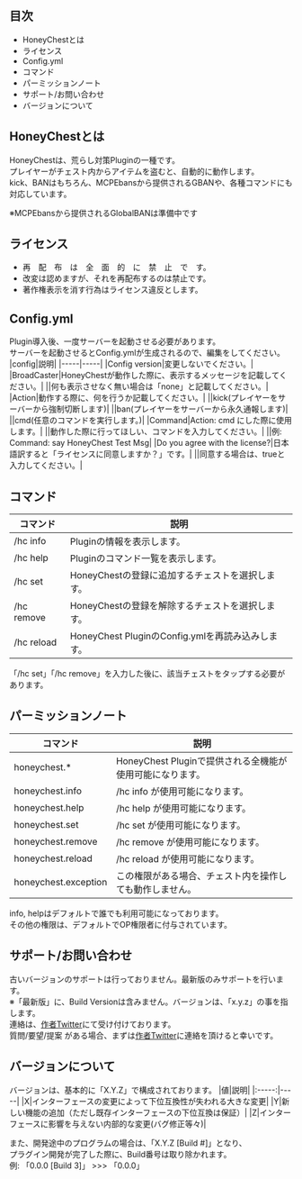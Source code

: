 ## 目次
* HoneyChestとは
* ライセンス
* Config.yml
* コマンド
* パーミッションノート
* サポート/お問い合わせ
* バージョンについて

## HoneyChestとは
HoneyChestは、荒らし対策Pluginの一種です。  
プレイヤーがチェスト内からアイテムを盗むと、自動的に動作します。  
kick、BANはもちろん、MCPEbansから提供されるGBANや、各種コマンドにも対応しています。  

※MCPEbansから提供されるGlobalBANは準備中です

## ライセンス
* 再　配　布　は　全　面　的　に　禁　止　で　す。
* 改変は認めますが、それを再配布するのは禁止です。
* 著作権表示を消す行為はライセンス違反とします。

## Config.yml
Plugin導入後、一度サーバーを起動させる必要があります。  
サーバーを起動させるとConfig.ymlが生成されるので、編集をしてください。
|config|説明|
|-----|-----|
|Config version|変更しないでください。|
|BroadCaster|HoneyChestが動作した際に、表示するメッセージを記載してください。|
||何も表示させなく無い場合は「none」と記載してください。|
|Action|動作する際に、何を行うか記載してください。|
||kick(プレイヤーをサーバーから強制切断します)|
||ban(プレイヤーをサーバーから永久通報します)|
||cmd(任意のコマンドを実行します。)|
|Command|Action: cmd にした際に使用します。|
||動作した際に行ってほしい、コマンドを入力してください。|
||例: Command: say HoneyChest Test Msg|
|Do you agree with the license?|日本語訳すると「ライセンスに同意しますか？」です。|
||同意する場合は、trueと入力してください。|

## コマンド
|コマンド|説明|
|-----|-----|
|/hc info|Pluginの情報を表示します。|
|/hc help|Pluginのコマンド一覧を表示します。|
|/hc set|HoneyChestの登録に追加するチェストを選択します。|
|/hc remove|HoneyChestの登録を解除するチェストを選択します。|
|/hc reload|HoneyChest PluginのConfig.ymlを再読み込みします。|

「/hc set」「/hc remove」を入力した後に、該当チェストをタップする必要があります。

## パーミッションノート
|コマンド|説明|
|-----|-----|
|honeychest.*|HoneyChest Pluginで提供される全機能が使用可能になります。|
|honeychest.info|/hc info が使用可能になります。|
|honeychest.help|/hc help が使用可能になります。|
|honeychest.set|/hc set が使用可能になります。|
|honeychest.remove|/hc remove が使用可能になります。|
|honeychest.reload|/hc reload が使用可能になります。|
|honeychest.exception|この権限がある場合、チェスト内を操作しても動作しません。|

info, helpはデフォルトで誰でも利用可能になっております。  
その他の権限は、デフォルトでOP権限者に付与されています。

## サポート/お問い合わせ
古いバージョンのサポートは行っておりません。最新版のみサポートを行います。  
※「最新版」に、Build Versionは含みません。バージョンは、「x.y.z」の事を指します。  
連絡は、[作者Twitter](http://twitter.com/rain318_1995)にて受け付けております。  
質問/要望/提案 がある場合、まずは[作者Twitter](http://twitter.com/rain318_1995)に連絡を頂けると幸いです。

## バージョンについて
バージョンは、基本的に「X.Y.Z」で構成されております。
|値|説明|
|:-----:|-----|
|X|インターフェースの変更によって下位互換性が失われる大きな変更|
|Y|新しい機能の追加（ただし既存インターフェースの下位互換は保証）|
|Z|インターフェースに影響を与えない内部的な変更(バグ修正等々)|

また、開発途中のプログラムの場合は、「X.Y.Z [Build #]」となり、  
プラグイン開発が完了した際に、Build番号は取り除かれます。  
例: 「0.0.0 [Build 3]」  >>>  「0.0.0」